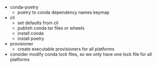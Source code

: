 - conda-poetry
    - poetry to conda dependency names keymap
- cli
    - set defaults from cli
    - publish conda tar files or wheels
    - install conda
    - install poetry
- provisioner
    - create executable provisioners for all platforms
- consider modify conda lock files, so we only have one lock file for all platforms
